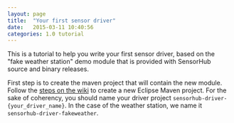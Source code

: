 ```yaml
---
layout: page
title:  "Your first sensor driver"
date:   2015-03-11 10:40:56
categories: 1.0 tutorial
---
```


This is a tutorial to help you write your first sensor driver, based on the "fake weather station" demo module that is provided with SensorHub source and binary releases.

First step is to create the maven project that will contain the new module. Follow the [steps on the wiki](https://github.com/sensiasoft/sensorhub/wiki/Adding-new-modules) to create a new Eclipse Maven project. For the sake of coherency, you should name your driver project `sensorhub-driver-{your_driver_name}`. In the case of the weather station, we name it `sensorhub-driver-fakeweather`.



 
